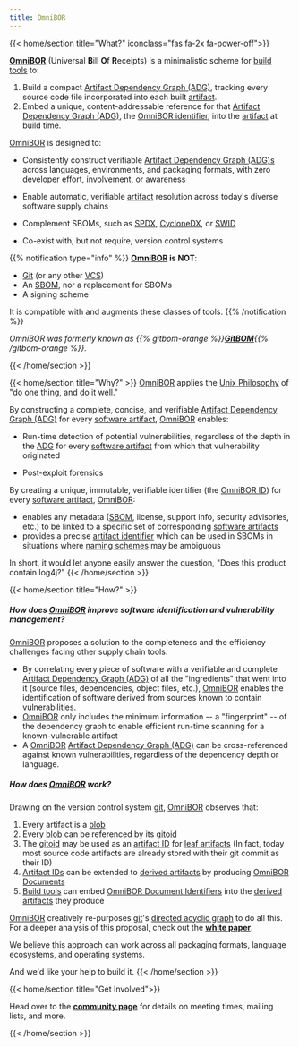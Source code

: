 ```yaml
---
title: OmniBOR
---
```

{{< home/section title="What?" iconclass="fas fa-2x fa-power-off">}}

**[OmniBOR](/glossary/omnibor)** (Universal **B**ill **O**f **R**eceipts) is a minimalistic scheme for [build tools](/glossary/build_tool) to:
1. Build a compact [Artifact Dependency Graph (ADG)](/glossary/artifact_dependency_graph), tracking every source code file incorporated into each built [artifact](/glossary/artifact).
2. Embed a unique, content-addressable reference for that [Artifact Dependency Graph (ADG)](/glossary/artifact_dependency_graph/), the [OmniBOR identifier](/glossary/omnibor/#omnibor-identifier), into the [artifact](/glossary/artifact) at build time.

[OmniBOR](/glossary/omnibor) is designed to:
- Consistently construct verifiable [Artifact Dependency Graph (ADG)s](/glossary/artifact_dependency_graph) across languages, environments, and packaging formats, with zero developer effort, involvement, or awareness

- Enable automatic, verifiable [artifact](/glossary/artifact) resolution across today's diverse software supply chains
- Complement SBOMs, such as [SPDX](https://spdx.dev/), [CycloneDX](https://cyclonedx.org/), or [SWID](https://nvd.nist.gov/products/swid)
- Co-exist with, but not require, version control systems

{{% notification type="info" %}}
**[OmniBOR](/glossary/omnibor) is NOT**:
- [Git](/glossary/git) (or any other [VCS](https://en.wikipedia.org/wiki/Version_control))
- An [SBOM](/glossary/sbom), nor a replacement for SBOMs
- A signing scheme

It is compatible with and augments these classes of tools.
{{% /notification %}}

*OmniBOR was formerly known as {{% gitbom-orange %}}**[GitBOM](https://gitbom.omnibor.io/)**{{% /gitbom-orange %}}.*


{{< /home/section >}}

{{< home/section title="Why?" >}}
[OmniBOR](/glossary/omnibor) applies the [Unix Philosophy](https://en.wikipedia.org/wiki/Unix_philosophy) of "do one thing, and do it well."

By constructing a complete, concise, and verifiable [Artifact Dependency Graph (ADG)](/glossary/artifact_dependency_graph) for every [software artifact](/glossary/artifact), [OmniBOR](/glossary/omnibor) enables:
- Run-time detection of potential vulnerabilities, regardless of the depth in the [ADG](/glossary/artifact_dependency_graph) for every [software artifact](/glossary/artifact) from which that vulnerability originated

- Post-exploit forensics

By creating a unique, immutable, verifiable identifier (the [OmniBOR ID](/glossary/omnibor/#omnibor-identifier)) for every [software artifact](/glossary/artifact), [OmniBOR](/glossary/omnibor):
- enables any metadata ([SBOM](/glossary/sbom), license, support info, security advisories, etc.) to be linked to a specific set of corresponding [software artifacts](/glossary/artifact)
- provides a precise [artifact identifier](/glossary/artifact/#artifact-identifiers) which can be used in SBOMs in situations where [naming schemes](/glossary/omnibor/#omnibor-complements-sbom) may be ambiguous

In short, it would let anyone easily answer the question, "Does this product contain log4j?"
{{< /home/section >}}

{{< home/section title="How?" >}}
##### How does [OmniBOR](glossary/omnibor/) improve software identification and vulnerability management?

[OmniBOR](glossary/omnibor/) proposes a solution to the completeness and the efficiency challenges facing other supply chain tools.
- By correlating every piece of software with a verifiable and complete [Artifact Dependency Graph (ADG)](/glossary/artifact_dependency_graph) of all the "ingredients" that went into it (source files, dependencies, object files, etc.), [OmniBOR](glossary/omnibor/) enables the identification of software derived from sources known to contain vulnerabilities.
- [OmniBOR](glossary/omnibor/) only includes the minimum information -- a "fingerprint" -- of the dependency graph to enable efficient run-time scanning for a known-vulnerable artifact
- A [OmniBOR](glossary/omnibor/) [Artifact Dependency Graph (ADG)](/glossary/artifact_dependency_graph) can be cross-referenced against known vulnerabilities, regardless of the dependency depth or language.

##### How does [OmniBOR](glossary/omnibor/) work?

Drawing on the version control system [git](/glossary/git/), [OmniBOR](glossary/omnibor/) observes that:

1. Every artifact is a [blob](/glossary/git/#git-blob)
2. Every [blob](/glossary/git/#git-blob) can be referenced by its [gitoid](/glossary/git/#git-object-id-gitoid)
3. The [gitoid](/glossary/git/#git-object-id-gitoid) may be used as an [artifact ID](/glossary/artifact/#artifact-identifiers) for [leaf artifacts](/glossary/artifact/#leaf-artifacts) (In fact, today most source code artifacts are already stored with their git commit as their ID)
4. [Artifact IDs](/glossary/artifact/#artifact-identifiers) can be extended to [derived artifacts](glossary/artifact/#derived-artifacts) by producing [OmniBOR Documents](/glossary/omnibor/#omnibor-document)
5. [Build tools](/glossary/#build-tool) can embed [OmniBOR Document Identifiers](/glossary/omnibor/#omnibor-identifier) into the [derived artifacts](glossary/artifact/#derived-artifacts) they produce

[OmniBOR](/glossary/omnibor) creatively re-purposes [git](https://en.wikipedia.org/wiki/Git)'s [directed acyclic graph](https://en.wikipedia.org/wiki/Directed_acyclic_graph) to do all this. For a deeper analysis of this proposal, check out the **[white paper](resources/whitepaper)**.

We believe this approach can work across all packaging formats, language ecosystems, and operating systems.

And we'd like your help to build it.
{{< /home/section >}}

{{< home/section title="Get Involved">}}

Head over to the **[community page](/community)** for details on meeting times, mailing lists, and more.

{{< /home/section >}}
